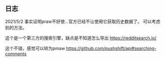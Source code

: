 ## 日志
2021/5/2
事实证明praw不好使...官方已经不让使用它获取历史数据了。
可以考虑别的方法。

这个是一个第三方的搜索引擎，缺点是不知道怎么导出
https://redditsearch.io/

这个不错，感觉可以转为pmaw
https://github.com/pushshift/api#searching-comments